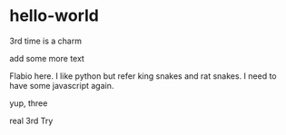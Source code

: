 # hello-world
3rd time is a charm

add some more text

Flabio here.  I like python but refer king snakes and rat snakes.
I need to have some javascript again.

yup, three

real 3rd Try
